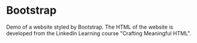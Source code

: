 # Bootstrap
Demo of a website styled by Bootstrap.
The HTML of the website is developed from the LinkedIn Learning course "Crafting Meaningful HTML".
